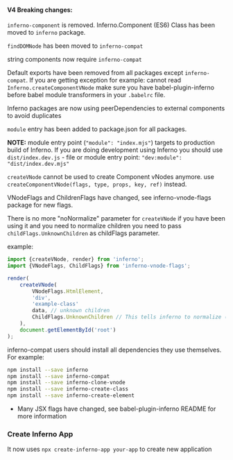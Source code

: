 #### V4 Breaking changes:

`inferno-component` is removed. Inferno.Component (ES6) Class has been moved to `inferno` package.

`findDOMNode` has been moved to `inferno-compat`

string components now require `inferno-compat`

Default exports have been removed from all packages except `inferno-compat`. If you are getting exception for example:
cannot read `Inferno.createComponentVNode` make sure you have babel-plugin-inferno before babel module transformers in your `.babelrc` file.

Inferno packages are now using peerDependencies to external components to avoid duplicates

`module` entry has been added to package.json for all packages.

**NOTE:** module entry point (`"module": "index.mjs"`) targets to production build of Inferno. If you are doing development using Inferno you should use `dist/index.dev.js` - file or module entry point: `"dev:module": "dist/index.dev.mjs"`

`createVNode` cannot be used to create Component vNodes anymore. use `createComponentVNode(flags, type, props, key, ref)` instead.

VNodeFlags and ChildrenFlags have changed, see inferno-vnode-flags package for new flags.

There is no more "noNormalize" parameter for `createVNode` if you have been using it and you need to normalize children you need to pass `childFlags.UnknownChildren` as childFlags parameter.

example:
```javascript
import {createVNode, render} from 'inferno';
import {VNodeFlags, ChildFlags} from 'inferno-vnode-flags';

render(
    createVNode(
        VNodeFlags.HtmlElement,
        'div',
        'example-class'
        data, // unknown children
        ChildFlags.UnknownChildren // This tells inferno to normalize (data)
    ),
    document.getElementById('root')
);
```

inferno-compat users should install all dependencies they use themselves. For example:

```bash
npm install --save inferno
npm install --save inferno-compat
npm install --save inferno-clone-vnode
npm install --save inferno-create-class
npm install --save inferno-create-element
```

- Many JSX flags have changed, see babel-plugin-inferno README for more information


### Create Inferno App

It now uses `npx create-inferno-app your-app` to create new application
